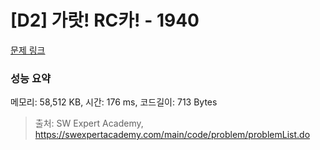 # [D2] 가랏! RC카! - 1940 

[문제 링크](https://swexpertacademy.com/main/code/problem/problemDetail.do?contestProbId=AV5PjMgaALgDFAUq) 

### 성능 요약

메모리: 58,512 KB, 시간: 176 ms, 코드길이: 713 Bytes



> 출처: SW Expert Academy, https://swexpertacademy.com/main/code/problem/problemList.do